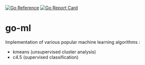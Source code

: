 [![Go Reference](https://pkg.go.dev/badge/github.com/xavier268/go-ml.svg)](https://pkg.go.dev/github.com/xavier268/go-ml) 
[![Go Report Card](https://goreportcard.com/badge/github.com/xavier268/go-ml)](https://goreportcard.com/report/github.com/xavier268/go-ml)

# go-ml

Implementation of various popular machine learning algorithms :

* kmeans (unsupervised cluster analysis)
* c4.5 (supervised classification)
